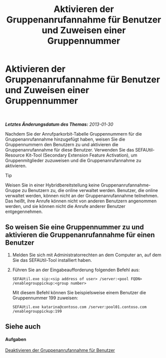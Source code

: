 ﻿---
title: Aktivieren der Gruppenanrufannahme für Benutzer und Zuweisen einer Gruppennummer
TOCTitle: Aktivieren der Gruppenanrufannahme für Benutzer und Zuweisen einer Gruppennummer
ms:assetid: c33bb6c2-d43b-4fb6-a0fa-6d82a7b09abe
ms:mtpsurl: https://technet.microsoft.com/de-de/library/JJ945650(v=OCS.15)
ms:contentKeyID: 52056452
ms.date: 05/19/2016
mtps_version: v=OCS.15
ms.translationtype: HT
---

# Aktivieren der Gruppenanrufannahme für Benutzer und Zuweisen einer Gruppennummer

 

_**Letztes Änderungsdatum des Themas:** 2013-01-30_

Nachdem Sie der Anrufparkorbit-Tabelle Gruppennummern für die Gruppenanrufannahme hinzugefügt haben, weisen Sie die Gruppennummern den Benutzern zu und aktivieren die Gruppenanrufannahme für diese Benutzer. Verwenden Sie das SEFAUtil-Resource Kit-Tool (Secondary Extension Feature Activation), um Gruppenmitglieder zuzuweisen und die Gruppenanrufannahme zu aktivieren.


> [!TIP]
> Weisen Sie in einer Hybridbereitstellung keine Gruppenanrufannahme-Gruppe zu Benutzern zu, die online verwaltet werden. Benutzer, die online verwaltet werden, können nicht an der Gruppenanrufannahme teilnehmen. Das heißt, ihre Anrufe können nicht von anderen Benutzern angenommen werden, und sie können nicht die Anrufe anderer Benutzer entgegennehmen.



## So weisen Sie eine Gruppennummer zu und aktivieren die Gruppenanrufannahme für einen Benutzer

1.  Melden Sie sich mit Administratorrechten an dem Computer an, auf dem Sie das SEFAUtil-Tool installiert haben.

2.  Führen Sie an der Eingabeaufforderung folgenden Befehl aus:
    
        SEFAUtil.exe sip:<sip address of user> /server:<pool FQDN> /enablegrouppickup:<group number>
    
    Mit diesem Befehl können Sie beispielsweise einem Benutzer die Gruppennummer 199 zuweisen:
    
        SEFAUtil.exe katarina@contoso.com /server:pool01.contoso.com /enablegrouppickup:199 

## Siehe auch

#### Aufgaben

[Deaktivieren der Gruppenanrufannahme für Benutzer](lync-server-2013-disable-group-call-pickup-for-users.md)


